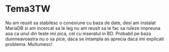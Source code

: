 # Tema3TW
Nu am reusit sa stabilesc o conexiune cu baza de date, desi am instalat MariaDB si am incercat sa le leg nu am reusit sa le fac sa ruleze impreuna asa ca unul din teste
imi pica, cel cu inseratul in BD. Probabil pe baza dumneavoastra nu o sa pice, daca se intampla as aprecia daca imi explicati problema. Multumesc!
